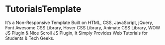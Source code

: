 # TutorialsTemplate
It’s a Non-Responsive Template Built on HTML, CSS, JavaScript, jQuery, Font Awesome CSS Library,
Hover CSS Library, Animate CSS Library, WOW JS Plugin & Nice Scroll JS Plugin, 
It Simply Provides Web Tutorials for Students & Tech Geeks.

